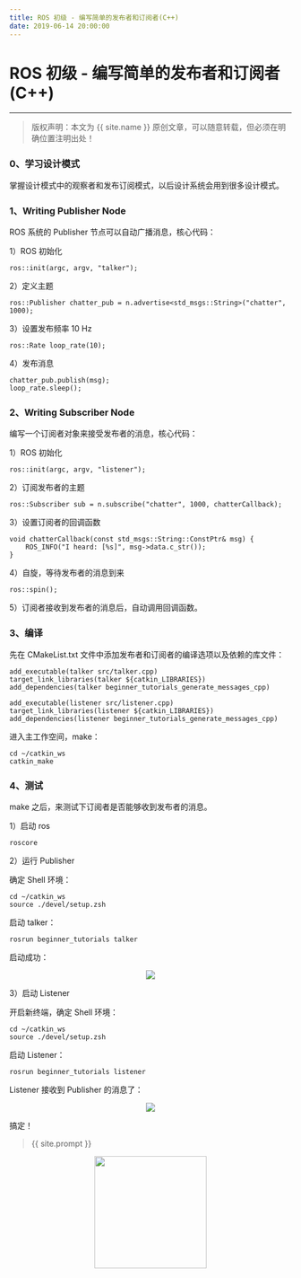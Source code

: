 ```yaml
---
title: ROS 初级 - 编写简单的发布者和订阅者(C++)
date: 2019-06-14 20:00:00
---
```

# ROS 初级 - 编写简单的发布者和订阅者(C++)
***
> 版权声明：本文为 {{ site.name }} 原创文章，可以随意转载，但必须在明确位置注明出处！

### 0、学习设计模式
掌握设计模式中的观察者和发布订阅模式，以后设计系统会用到很多设计模式。
### 1、Writing Publisher Node
ROS 系统的 Publisher 节点可以自动广播消息，核心代码：

1）ROS 初始化
```
ros::init(argc, argv, "talker");
```
2）定义主题
```
ros::Publisher chatter_pub = n.advertise<std_msgs::String>("chatter", 1000);
```
3）设置发布频率 10 Hz
```
ros::Rate loop_rate(10);
```
4）发布消息
```
chatter_pub.publish(msg);
loop_rate.sleep();
```
### 2、Writing Subscriber Node
编写一个订阅者对象来接受发布者的消息，核心代码：

1）ROS 初始化
```
ros::init(argc, argv, "listener");
```
2）订阅发布者的主题
```
ros::Subscriber sub = n.subscribe("chatter", 1000, chatterCallback);
```
3）设置订阅者的回调函数
```
void chatterCallback(const std_msgs::String::ConstPtr& msg) {
	ROS_INFO("I heard: [%s]", msg->data.c_str());
}
```
4）自旋，等待发布者的消息到来
```
ros::spin();
```
5）订阅者接收到发布者的消息后，自动调用回调函数。
### 3、编译
先在 CMakeList.txt 文件中添加发布者和订阅者的编译选项以及依赖的库文件：
```
add_executable(talker src/talker.cpp)
target_link_libraries(talker ${catkin_LIBRARIES})
add_dependencies(talker beginner_tutorials_generate_messages_cpp)

add_executable(listener src/listener.cpp)
target_link_libraries(listener ${catkin_LIBRARIES})
add_dependencies(listener beginner_tutorials_generate_messages_cpp)
```
进入主工作空间，make：
```
cd ~/catkin_ws
catkin_make
```
### 4、测试
make 之后，来测试下订阅者是否能够收到发布者的消息。

1）启动 ros
```
roscore
```
2）运行 Publisher

确定 Shell 环境：
```
cd ~/catkin_ws
source ./devel/setup.zsh
```
启动 talker：
```
rosrun beginner_tutorials talker
```
启动成功：

<div  align="center">
<img src="{{ site.url }}/images/ros/talker_listener/talker.png"/>
</div>

3）启动 Listener

开启新终端，确定 Shell 环境：
```
cd ~/catkin_ws
source ./devel/setup.zsh
```
启动 Listener：
```
rosrun beginner_tutorials listener
```
Listener 接收到 Publisher 的消息了：

<div  align="center">
<img src="{{ site.url }}/images/ros/talker_listener/listener.png"/>
</div>

搞定！

> {{ site.prompt }}

<div  align="center">
<img src="{{ site.url }}/images/wechart.jpg" width = "200" height = "200"/>